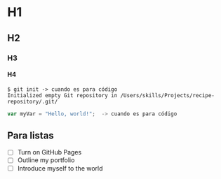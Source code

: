 # H1
## H2
### H3
#### H4

```
$ git init -> cuando es para código
Initialized empty Git repository in /Users/skills/Projects/recipe-repository/.git/
```
``` javascript   
var myVar = "Hello, world!";  -> cuando es para código
```

## Para listas
- [ ] Turn on GitHub Pages
- [ ] Outline my portfolio
- [ ] Introduce myself to the world
